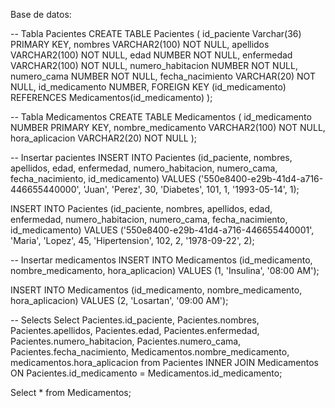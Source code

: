 Base de datos:

-- Tabla Pacientes
CREATE TABLE Pacientes (
    id_paciente Varchar(36) PRIMARY KEY,
    nombres VARCHAR2(100) NOT NULL,
    apellidos VARCHAR2(100) NOT NULL,
    edad NUMBER NOT NULL,
    enfermedad VARCHAR2(100) NOT NULL,
    numero_habitacion NUMBER NOT NULL,
    numero_cama NUMBER NOT NULL,
    fecha_nacimiento VARCHAR(20) NOT NULL,
    id_medicamento NUMBER,
    FOREIGN KEY (id_medicamento) REFERENCES Medicamentos(id_medicamento)
);

-- Tabla Medicamentos
CREATE TABLE Medicamentos (
    id_medicamento NUMBER PRIMARY KEY,
    nombre_medicamento VARCHAR2(100) NOT NULL,
    hora_aplicacion VARCHAR2(20) NOT NULL
);

-- Insertar pacientes
INSERT INTO Pacientes (id_paciente, nombres, apellidos, edad, enfermedad, numero_habitacion, numero_cama, fecha_nacimiento, id_medicamento) 
VALUES ('550e8400-e29b-41d4-a716-446655440000', 'Juan', 'Perez', 30, 'Diabetes', 101, 1, '1993-05-14', 1);

INSERT INTO Pacientes (id_paciente, nombres, apellidos, edad, enfermedad, numero_habitacion, numero_cama, fecha_nacimiento, id_medicamento) 
VALUES ('550e8400-e29b-41d4-a716-446655440001', 'Maria', 'Lopez', 45, 'Hipertension', 102, 2, '1978-09-22', 2);

-- Insertar medicamentos
INSERT INTO Medicamentos (id_medicamento, nombre_medicamento, hora_aplicacion) 
VALUES (1, 'Insulina', '08:00 AM');

INSERT INTO Medicamentos (id_medicamento, nombre_medicamento, hora_aplicacion) 
VALUES (2, 'Losartan', '09:00 AM');

-- Selects
Select  Pacientes.id_paciente, Pacientes.nombres, Pacientes.apellidos, Pacientes.edad, Pacientes.enfermedad, Pacientes.numero_habitacion, Pacientes.numero_cama, Pacientes.fecha_nacimiento, Medicamentos.nombre_medicamento, medicamentos.hora_aplicacion from Pacientes
INNER JOIN 
    Medicamentos ON Pacientes.id_medicamento = Medicamentos.id_medicamento;

Select * from Medicamentos;
